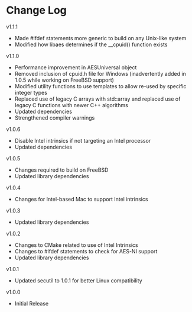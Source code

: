 # Change Log

v1.1.1

- Made #ifdef statements more generic to build on any Unix-like system
- Modified how libaes determines if the __cpuid() function exists

v1.1.0

- Performance improvement in AESUniversal object
- Removed inclusion of cpuid.h file for Windows (inadvertently added in 1.0.5
  while working on FreeBSD support)
- Modified utility functions to use templates to allow re-used by specific
  integer types
- Replaced use of legacy C arrays with std::array and replaced use of legacy C
  functions with newer C++ algorithms
- Updated dependencies
- Strengthened compiler warnings

v1.0.6

- Disable Intel intrinsics if not targeting an Intel processor
- Updated dependencies

v1.0.5

- Changes required to build on FreeBSD
- Updated library dependencies

v1.0.4

- Changes for Intel-based Mac to support Intel intrinsics

v1.0.3

- Updated library dependencies

v1.0.2

- Changes to CMake related to use of Intel Intrinsics
- Changes to #ifdef statements to check for AES-NI support
- Updated library dependencies

v1.0.1

- Updated secutil to 1.0.1 for better Linux compatibility

v1.0.0

- Initial Release
